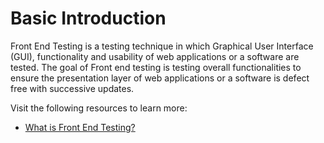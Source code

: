 # Basic Introduction

Front End Testing is a testing technique in which Graphical User Interface (GUI), functionality and usability of web applications or a software are tested. The goal of Front end testing is testing overall functionalities to ensure the presentation layer of web applications or a software is defect free with successive updates.

Visit the following resources to learn more:

- [What is Front End Testing?](https://www.guru99.com/frontend-testing.html)
